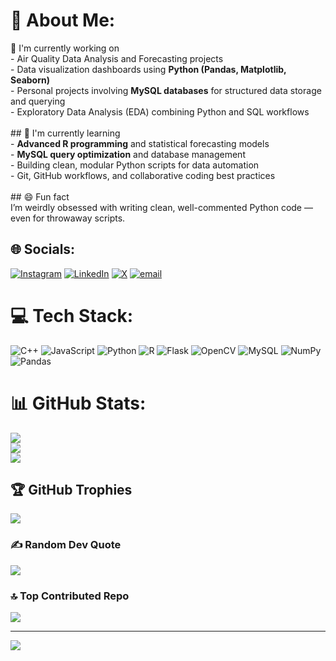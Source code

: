 # 💫 About Me:
🔭 I'm currently working on<br>- Air Quality Data Analysis and Forecasting projects  <br>- Data visualization dashboards using **Python (Pandas, Matplotlib, Seaborn)**  <br>- Personal projects involving **MySQL databases** for structured data storage and querying  <br>- Exploratory Data Analysis (EDA) combining Python and SQL workflows  <br><br>## 🌱 I'm currently learning<br>- **Advanced R programming** and statistical forecasting models  <br>- **MySQL query optimization** and database management  <br>- Building clean, modular Python scripts for data automation  <br>- Git, GitHub workflows, and collaborative coding best practices  <br><br>## 😄 Fun fact<br>I’m weirdly obsessed with writing clean, well-commented Python code — even for throwaway scripts.


## 🌐 Socials:
[![Instagram](https://img.shields.io/badge/Instagram-%23E4405F.svg?logo=Instagram&logoColor=white)](https://instagram.com/s.bilkhu) [![LinkedIn](https://img.shields.io/badge/LinkedIn-%230077B5.svg?logo=linkedin&logoColor=white)](https://linkedin.com/in/Sarabdeep-Singh-Bilkhu) [![X](https://img.shields.io/badge/X-black.svg?logo=X&logoColor=white)](https://x.com/s_bilkhu_) [![email](https://img.shields.io/badge/Email-D14836?logo=gmail&logoColor=white)](mailto:sanjhbilkhu2006@gmail.com) 

# 💻 Tech Stack:
![C++](https://img.shields.io/badge/c++-%2300599C.svg?style=for-the-badge&logo=c%2B%2B&logoColor=white) ![JavaScript](https://img.shields.io/badge/javascript-%23323330.svg?style=for-the-badge&logo=javascript&logoColor=%23F7DF1E) ![Python](https://img.shields.io/badge/python-3670A0?style=for-the-badge&logo=python&logoColor=ffdd54) ![R](https://img.shields.io/badge/r-%23276DC3.svg?style=for-the-badge&logo=r&logoColor=white) ![Flask](https://img.shields.io/badge/flask-%23000.svg?style=for-the-badge&logo=flask&logoColor=white) ![OpenCV](https://img.shields.io/badge/opencv-%23white.svg?style=for-the-badge&logo=opencv&logoColor=white) ![MySQL](https://img.shields.io/badge/mysql-4479A1.svg?style=for-the-badge&logo=mysql&logoColor=white) ![NumPy](https://img.shields.io/badge/numpy-%23013243.svg?style=for-the-badge&logo=numpy&logoColor=white) ![Pandas](https://img.shields.io/badge/pandas-%23150458.svg?style=for-the-badge&logo=pandas&logoColor=white)
# 📊 GitHub Stats:
![](https://github-readme-stats.vercel.app/api?username=SarabdeepSBilkhu&theme=dark&hide_border=false&include_all_commits=false&count_private=false)<br/>
![](https://nirzak-streak-stats.vercel.app/?user=SarabdeepSBilkhu&theme=dark&hide_border=false)<br/>
![](https://github-readme-stats.vercel.app/api/top-langs/?username=SarabdeepSBilkhu&theme=dark&hide_border=false&include_all_commits=false&count_private=false&layout=compact)

## 🏆 GitHub Trophies
![](https://github-profile-trophy.vercel.app/?username=SarabdeepSBilkhu&theme=blue_navy&no-frame=false&no-bg=true&margin-w=4)

### ✍️ Random Dev Quote
![](https://quotes-github-readme.vercel.app/api?type=horizontal&theme=tokyonight)

### 🔝 Top Contributed Repo
![](https://github-contributor-stats.vercel.app/api?username=SarabdeepSBilkhu&limit=5&theme=blue_navy&combine_all_yearly_contributions=true)

---
[![](https://visitcount.itsvg.in/api?id=SarabdeepSBilkhu&icon=2&color=1)](https://visitcount.itsvg.in)

<!-- Proudly created with GPRM ( https://gprm.itsvg.in ) -->
